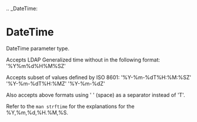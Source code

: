 [//]: # (THE CONTENT BELOW IS GENERATED. DO NOT EDIT.)
.. _DateTime:

# DateTime
[//]: # (ADD YOUR NOTES BELOW. THESE WILL BE PICKED EVERY TIME THE DOCS ARE REGENERATED. //end)

DateTime parameter type.

Accepts LDAP Generalized time without in the following format:
   '%Y%m%d%H%M%SZ'

Accepts subset of values defined by ISO 8601:
    '%Y-%m-%dT%H:%M:%SZ'
    '%Y-%m-%dT%H:%MZ'
    '%Y-%m-%dZ'

Also accepts above formats using ' ' (space) as a separator instead of 'T'.

Refer to the `man strftime` for the explanations for the %Y,%m,%d,%H.%M,%S.
